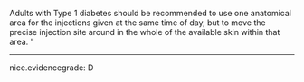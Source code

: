 Adults with Type 1 diabetes should be recommended to use one anatomical area for the injections given at the same time of day, but to move the precise injection site around in the whole of the available skin within that area.
'

---
 nice.evidencegrade: D
